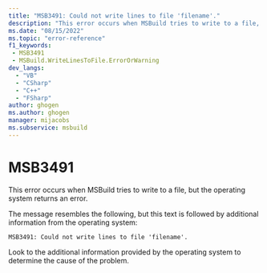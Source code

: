 ```yaml
---
title: "MSB3491: Could not write lines to file 'filename'."
description: "This error occurs when MSBuild tries to write to a file, but the operating system returns an error."
ms.date: "08/15/2022"
ms.topic: "error-reference"
f1_keywords:
 - MSB3491
 - MSBuild.WriteLinesToFile.ErrorOrWarning
dev_langs:
  - "VB"
  - "CSharp"
  - "C++"
  - "FSharp"
author: ghogen
ms.author: ghogen
manager: mijacobs
ms.subservice: msbuild
---
```

# MSB3491

This error occurs when MSBuild tries to write to a file, but the operating system returns an error.

The message resembles the following, but this text is followed by additional information from the operating system:

```output
MSB3491: Could not write lines to file 'filename'.
```

Look to the additional information provided by the operating system to determine the cause of the problem.
